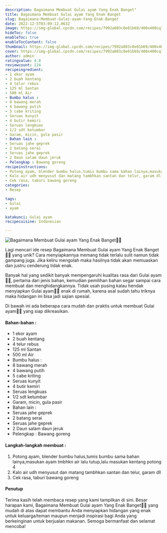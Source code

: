 ```yaml
---
description: Bagaimana Membuat Gulai ayam Yang Enak Banget"
title: Bagaimana Membuat Gulai ayam Yang Enak Banget
slug: Bagaimana-Membuat-Gulai-ayam-Yang-Enak-Banget
date: 2022-12-5T03:09:12.063Z
image: https://img-global.cpcdn.com/recipes/7992a803c8e01b69/400x400cq70/photo.jpg
hideToc: false
enableToc: true
enableTocContent: false
thumbnail: https://img-global.cpcdn.com/recipes/7992a803c8e01b69/400x400cq70/photo.jpg
cover: https://img-global.cpcdn.com/recipes/7992a803c8e01b69/400x400cq70/photo.jpg
author: admin
ratingvalue: 4.8
reviewcount: 124
recipeingredient:
- 1 ekor ayam
- 2 buah kentang
- 4 telur rebus
- 125 ml Santan
- 500 ml Air
- Bumbu halus :
- 8 bawang merah
- 4 bawang putih
- 5 cabe kriting
- Seruas kunyit
- 4 butir kemiri
- Seruas lengkuas
- 1/2 sdt ketumbar
- Garam, micin, gula pasir
- Bahan lain :
- Seruas jahe geprek
- 2 batang serai
- Seruas jahe geprek
- 2 Daun salam daun jeruk
- Pelengkap : Bawang goreng
recipeinstructions:
- Potong ayam, blender bumbu halus,tumis bumbu sama bahan lainya,masukan ayam tmbhkn air lalu tutup,lalu masukan kentang potong 4
- Kalo air udh menyusut dan matang tambhkan santan dan telur, garam dll
- Cek rasa, taburi bawang goreng
categories:
- Resep

tags:
- Gulai
- ayam

katakunci: Gulai ayam
recipecuisine: Indonesian

---
```


![Bagaimana Membuat Gulai ayam Yang Enak Banget👩‍🍳](https://img-global.cpcdn.com/recipes/7992a803c8e01b69/400x400cq70/photo.jpg)

Lagi mencari ide resep Bagaimana Membuat Gulai ayam Yang Enak Banget👩‍🍳 yang unik? Cara menyiapkannya memang tidak terlalu sulit namun tidak gampang juga. Jika keliru mengolah maka hasilnya tidak akan memuaskan dan justru cenderung tidak enak.

Banyak hal yang sedikit banyak mempengaruhi kualitas rasa dari Gulai ayam👩‍🍳, pertama dari jenis bahan, kemudian pemilihan bahan segar sampai cara membuat dan menghidangkannya. Tidak usah pusing kalau hendak menyiapkan Gulai ayam👩‍🍳 enak di rumah, karena asal sudah tahu triknya maka hidangan ini bisa jadi sajian spesial.

Di bawah ini ada beberapa cara mudah dan praktis untuk membuat Gulai ayam👩‍🍳 yang siap dikreasikan.

<!--inarticleads1-->

#### Bahan-bahan :

- 1 ekor ayam
- 2 buah kentang
- 4 telur rebus
- 125 ml Santan
- 500 ml Air
- Bumbu halus :
- 8 bawang merah
- 4 bawang putih
- 5 cabe kriting
- Seruas kunyit
- 4 butir kemiri
- Seruas lengkuas
- 1/2 sdt ketumbar
- Garam, micin, gula pasir
- Bahan lain :
- Seruas jahe geprek
- 2 batang serai
- Seruas jahe geprek
- 2 Daun salam daun jeruk
- Pelengkap : Bawang goreng

<!--inarticleads2-->

#### Langkah-langkah membuat :

1. Potong ayam, blender bumbu halus,tumis bumbu sama bahan lainya,masukan ayam tmbhkn air lalu tutup,lalu masukan kentang potong 4
1. Kalo air udh menyusut dan matang tambhkan santan dan telur, garam dll
1. Cek rasa, taburi bawang goreng

#### Penutup

Terima kasih telah membaca resep yang kami tampilkan di sini. Besar harapan kami, Bagaimana Membuat Gulai ayam Yang Enak Banget👩‍🍳 yang mudah di atas dapat membantu Anda menyiapkan hidangan yang enak untuk keluarga/teman maupun menjadi inspirasi bagi Anda yang berkeinginan untuk berjualan makanan. Semoga bermanfaat dan selamat mencoba!